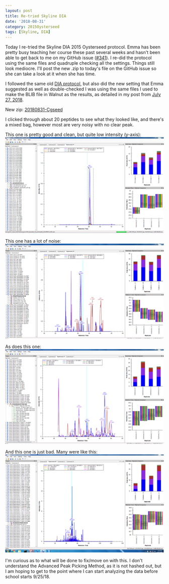 ```yaml
---
layout: post
title: Re-tried Skyline DIA 
date: '2018-08-31'
category: 2015Oysterseed
tags: [Skyline, DIA]
---
```

Today I re-tried the Skyline DIA 2015 Oysterseed protocol. Emma has been pretty busy teaching her course these past several weeks and hasn't been able to get back to me on my GitHub issue ([#341](https://github.com/RobertsLab/resources/issues/341)). I re-did the protocol using the same files and quadruple checking all the settings. Things still look mediocre. I'll post the new .zip to today's file on the GitHub issue so she can take a look at it when she has time. 

I followed the same old [DIA protocol](https://github.com/RobertsLab/resources/blob/master/protocols/DIA-data-Analyses.md), but also did the new setting that Emma suggested as well as double-checked I was using the same files I used to make the BLIB file in Walnut as the results, as detailed in my post from [July 27, 2018](https://grace-ac.github.io/Skyline-DIA/). 

New zip: [20180831-Cgseed](http://owl.fish.washington.edu/scaphapoda/grace/2015-oysterseed-project/20180831-2015-Cgseed.sky.zip)

I clicked through about 20 peptides to see what they looked like, and there's a mixed bag, however most are very noisy with no clear peak. 

This one is pretty good and clean, but quite low intensity (y-axis):      
![img](../notebook-images/20180831-good.PNG)

This one has a lot of noise:    
![img](../notebook-images/20180831-soso.PNG)

As does this one:    
![img](../notebook-images/20180831-eh.PNG)

And this one is just bad. Many were like this:     
![img](../notebook-images/20180831-bad.PNG)

I'm curious as to what will be done to fix/move on with this. I don't understand the Advanced Peak Picking Method, as it is not hashed out, but I am hoping to get to the point where I can start analyzing the data before school starts 9/25/18. 

